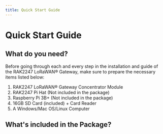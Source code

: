```yaml
---
title: Quick Start Guide
---
```


# Quick Start Guide

<Cimg src="/assets/images/quick-start-guide/rak2247/2.quickstart/rak2247_overview2.jpg" width="50%" figure_number = "1" caption="RAK2247 LoRaWAN® Gateway Concentrator Module"/>

## What do you need?
Before going through each and every step in the installation and guide of the RAK2247 LoRaWAN® Gateway, make sure to prepare the necessary items listed below:
1. RAK2247 LoRaWAN® Gateway Concentrator Module
2. RAK2247 Pi Hat (Not included in the package)
3. Raspberry Pi 3B+ (Not included in the package)
4. 16GB SD Card (included) + Card Reader
5. A Windows/Mac OS/Linux Computer

<Buy src="https://store.rakwireless.com/products/rak2247-lorawan-gateway-concentrator-module" displayText="Buy a RAK2247 LoRaWAN® Gateway Concentrator Module"></Buy>

## What's included in the Package?

<Cimg src="/assets/images/quick-start-guide/rak2247/2.quickstart/package.jpg" width="75%" figure_number = "2" caption="Package Contents"/>
